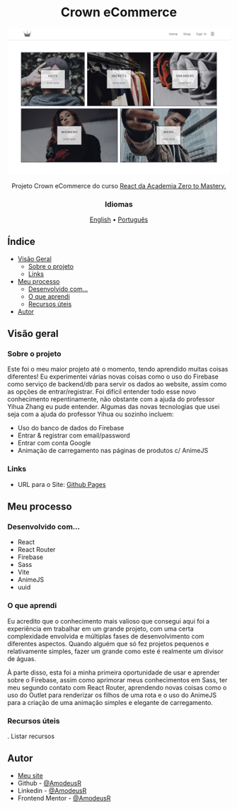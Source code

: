 <!-- markdownlint-disable MD033 -->
<h1 align="center">Crown eCommerce</h1>

<img src="../page-models/preview.png" alt="preview image for the project" />

<p align="center">Projeto Crown eCommerce do curso <a href="https://zerotomastery.io/courses/learn-react/">React da Academia Zero to Mastery.</a></p>

<h3 align="center">Idiomas</h3>
<p align="center">
  <a href="../README.md">English</a> • <a href="#">Português</a>
</p>
<!-- markdownlint-enable MD033 -->

## Índice

- [Visão Geral](#visão-geral)
  - [Sobre o projeto](#sobre-o-projeto)
  - [Links](#links)
- [Meu processo](#meu-processo)
  - [Desenvolvido com...](#desenvolvido-com)
  - [O que aprendi](#o-que-aprendi)
  - [Recursos úteis](#recursos-úteis)
- [Autor](#autor)

## Visão geral

### Sobre o projeto

Este foi o meu maior projeto até o momento, tendo aprendido muitas coisas diferentes! Eu experimentei várias novas coisas como o uso do Firebase como serviço de backend/db para servir os dados ao website, assim como as opções de entrar/registrar. Foi difícil entender todo esse novo conhecimento repentinamente, não obstante com a ajuda do professor Yihua Zhang eu pude entender. Algumas das novas tecnologias que usei seja com a ajuda do professor Yihua ou sozinho incluem:

- Uso do banco de dados do Firebase
- Entrar & registrar com email/password
- Entrar com conta Google
- Animação de carregamento nas páginas de produtos c/ AnimeJS

### Links

- URL para o Site: [Github Pages](https://crown-ecommerce.pages.dev/)

## Meu processo

### Desenvolvido com...

- React
- React Router
- Firebase
- Sass
- Vite
- AnimeJS
- uuid

### O que aprendi

Eu acredito que o conhecimento mais valioso que consegui aqui foi a experiência em trabalhar em um grande projeto, com uma certa complexidade envolvida e múltiplas fases de desenvolvimento com diferentes aspectos. Quando alguém que só fez projetos pequenos e relativamente simples, fazer um grande como este é realmente um divisor de águas.

À parte disso, esta foi a minha primeira oportunidade de usar e aprender sobre o Firebase, assim como aprimorar meus conhecimentos em Sass, ter meu segundo contato com React Router, aprendendo novas coisas como o uso do Outlet para renderizar os filhos de uma rota e o uso do AnimeJS para a criação de uma animação simples e elegante de carregamento.

### Recursos úteis

. Listar recursos

## Autor

- [Meu site](https://amodeusr.pages.dev)
- Github - [@AmodeusR](https://github.com/amodeusr)
- Linkedin - [@AmodeusR](https://www.linkedin.com/in/AmodeusR)
- Frontend Mentor - [@AmodeusR](https://www.frontendmentor.io/profile/AmodeusR)
